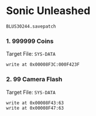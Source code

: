 # Sonic Unleashed 

`BLUS30244.savepatch`

### 1. 999999 Coins

Target File: `SYS-DATA`

```
write at 0x00008F3C:000F423F
```

### 2. 99 Camera Flash

Target File: `SYS-DATA`

```
write at 0x00008F43:63
write at 0x00008F47:63
```

